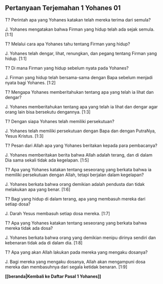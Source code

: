﻿## Pertanyaan Terjemahan 1 Yohanes 01 ##

T? Perintah apa yang Yohanes katakan telah mereka terima dari semula?

J. Yohanes mengatakan bahwa Firman yang hidup telah ada sejak semula. [1:1]

T? Melalui cara apa Yohanes tahu tentang Firman yang hidup?

J. Yohanes telah dengar, lihat, renungkan, dan pegang tentang Firman yang hidup. [1:1]

T? Di mana Firman yang hidup sebelum nyata pada Yohanes?

J. Firman yang hidup telah bersama-sama dengan Bapa sebelum menjadi nyata bagi Yohanes. [1:2]

T? Mengapa Yohanes memberitahukan tentang apa yang telah ia lihat dan dengar?

J. Yohanes memberitahukan tentang apa yang telah ia lihat dan dengar agar orang lain bisa bersekutu dengannya. [1:3]

T? Dengan siapa Yohanes telah memiliki persekutuan?

J. Yohanes telah memiliki persekutuan dengan Bapa dan dengan PutraNya, Yesus Kristus. [1:3]

T? Pesan dari Allah apa yang Yohanes beritakan kepada para pembacanya?

J. Yohanes memberitakan berita bahwa Allah adalah terang, dan di dalam Dia sama sekali tidak ada kegelapan. [1:5]

T? Apa yang Yohanes katakan tentang seseorang yang berkata bahwa ia memiliki persekutuan dengan Allah, tetapi berjalan dalam kegelapan?

J. Yohanes berkata bahwa orang demikian adalah pendusta dan tidak melakukan apa yang benar. [1:6]

T? Bagi yang hidup di dalam terang, apa yang membasuh mereka dari setiap dosa?

J. Darah Yesus membasuh setiap dosa mereka. [1:7]

T? Apa yang Yohanes katakan tentang seseorang yang berkata bahwa mereka tidak ada dosa?

J. Yohanes berkata bahwa orang yang demikian menipu dirinya sendiri dan kebenaran tidak ada di dalam dia. [1:8]

T? Apa yang akan Allah lakukan pada mereka yang mengaku dosanya?

J. Bagi mereka yang mengaku dosanya, Allah akan mengampuni dosa mereka dan membasuhnya dari segala ketidak benaran. [1:9]

__[[beranda|Kembali ke Daftar Pasal 1 Yohanes]]__

